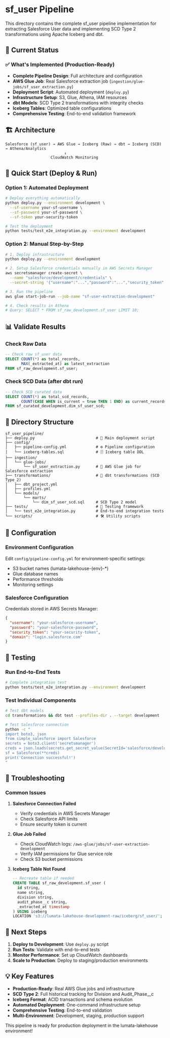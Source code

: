 # sf_user Pipeline

This directory contains the complete sf_user pipeline implementation for extracting Salesforce User data and implementing SCD Type 2 transformations using Apache Iceberg and dbt.

## 🎯 Current Status

### ✅ What's Implemented (Production-Ready)
- **Complete Pipeline Design**: Full architecture and configuration
- **AWS Glue Job**: Real Salesforce extraction job (`ingestion/glue-jobs/sf_user_extraction.py`)
- **Deployment Script**: Automated deployment (`deploy.py`)
- **Infrastructure Setup**: S3, Glue, Athena, IAM resources
- **dbt Models**: SCD Type 2 transformations with integrity checks
- **Iceberg Tables**: Optimized table configurations
- **Comprehensive Testing**: End-to-end validation framework

## 🏗️ Architecture

```
Salesforce (sf_user) → AWS Glue → Iceberg (Raw) → dbt → Iceberg (SCD) → Athena/Analytics
                          ↓
                    CloudWatch Monitoring
```

## 🚀 Quick Start (Deploy & Run)

### Option 1: Automated Deployment
```bash
# Deploy everything automatically
python deploy.py --environment development \
  --sf-username your-sf-username \
  --sf-password your-sf-password \
  --sf-token your-security-token

# Test the deployment
python tests/test_e2e_integration.py --environment development
```

### Option 2: Manual Step-by-Step
```bash
# 1. Deploy infrastructure
python deploy.py --environment development

# 2. Setup Salesforce credentials manually in AWS Secrets Manager
aws secretsmanager create-secret \
  --name "salesforce/development/credentials" \
  --secret-string '{"username":"...","password":"...","security_token":"...","domain":"login.salesforce.com"}'

# 3. Run the pipeline
aws glue start-job-run --job-name "sf-user-extraction-development"

# 4. Check results in Athena
# Query: SELECT * FROM sf_raw_development.sf_user LIMIT 10;
```

## 📊 Validate Results

### Check Raw Data
```sql
-- Check raw sf_user data
SELECT COUNT(*) as total_records, 
       MAX(_extracted_at) as latest_extraction
FROM sf_raw_development.sf_user;
```

### Check SCD Data (after dbt run)
```sql
-- Check SCD curated data
SELECT COUNT(*) as total_scd_records,
       COUNT(CASE WHEN is_current = true THEN 1 END) as current_records
FROM sf_curated_development.dim_sf_user_scd;
```

## 📁 Directory Structure

```
sf_user_pipeline/
├── deploy.py                           # 🚀 Main deployment script
├── config/
│   ├── pipeline-config.yml             # ⚙️ Pipeline configuration
│   └── iceberg-tables.sql              # 🗄️ Iceberg table DDL
├── ingestion/
│   └── glue-jobs/
│       └── sf_user_extraction.py       # 🔧 AWS Glue job for Salesforce extraction
├── transformations/                    # 🔄 dbt transformations (SCD Type 2)
│   ├── dbt_project.yml
│   ├── profiles.yml
│   └── models/
│       └── marts/
│           └── dim_sf_user_scd.sql     # SCD Type 2 model
├── tests/                              # 🧪 Testing framework
│   └── test_e2e_integration.py         # End-to-end integration tests
└── scripts/                            # 🛠️ Utility scripts
```

## 🔧 Configuration

### Environment Configuration
Edit `config/pipeline-config.yml` for environment-specific settings:
- S3 bucket names (lumata-lakehouse-{env}-*)
- Glue database names
- Performance thresholds
- Monitoring settings

### Salesforce Configuration
Credentials stored in AWS Secrets Manager:
```json
{
  "username": "your-salesforce-username",
  "password": "your-salesforce-password", 
  "security_token": "your-security-token",
  "domain": "login.salesforce.com"
}
```

## 🧪 Testing

### Run End-to-End Tests
```bash
# Complete integration test
python tests/test_e2e_integration.py --environment development
```

### Test Individual Components
```bash
# Test dbt models
cd transformations && dbt test --profiles-dir . --target development

# Test Salesforce connection
python -c "
import boto3, json
from simple_salesforce import Salesforce
secrets = boto3.client('secretsmanager')
creds = json.loads(secrets.get_secret_value(SecretId='salesforce/development/credentials')['SecretString'])
sf = Salesforce(**creds)
print('Connection successful!')
"
```

## 🚨 Troubleshooting

### Common Issues

1. **Salesforce Connection Failed**
   - Verify credentials in AWS Secrets Manager
   - Check Salesforce API limits
   - Ensure security token is current

2. **Glue Job Failed**
   - Check CloudWatch logs: `/aws-glue/jobs/sf-user-extraction-development`
   - Verify IAM permissions for Glue service role
   - Check S3 bucket permissions

3. **Iceberg Table Not Found**
   ```sql
   -- Recreate table if needed
   CREATE TABLE sf_raw_development.sf_user (
     id string,
     name string,
     division string,
     audit_phase__c string,
     _extracted_at timestamp
   ) USING iceberg
   LOCATION 's3://lumata-lakehouse-development-raw/iceberg/sf_user/';
   ```

## 🎯 Next Steps

1. **Deploy to Development**: Use `deploy.py` script
2. **Run Tests**: Validate with end-to-end tests
3. **Monitor Performance**: Set up CloudWatch dashboards
4. **Scale to Production**: Deploy to staging/production environments

## 💡 Key Features

- **Production-Ready**: Real AWS Glue jobs and infrastructure
- **SCD Type 2**: Full historical tracking for Division and Audit_Phase__c
- **Iceberg Format**: ACID transactions and schema evolution
- **Automated Deployment**: One-command infrastructure setup
- **Comprehensive Testing**: End-to-end validation
- **Multi-Environment**: Development, staging, production support

This pipeline is ready for production deployment in the lumata-lakehouse environment!